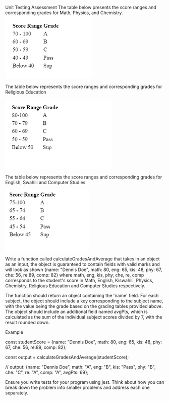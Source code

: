 Unit Testing Assessment
The table below presents the score ranges and corresponding grades for Math, Physics, and Chemistry. 
![Math and Sciences Grading System](./assets/mathSciences.png)

The table below represents the score ranges and corresponding grades for Religious Education  

![Humanities Grading System](./assets/Humanities.png)

The table below represents the score ranges and corresponding grades for English, Swahili and Computer Studies  

![Languages and Technical Grading System](./assets/languagesTechnical.png)

Write a function called calculateGradesAndAverage that takes in an object as an input, the object is guaranteed to contain fields with valid marks and will look as shown {name: "Dennis Doe", math: 80, eng: 65, kis: 48, phy: 67, che: 56, re:89, comp: 82} where math, eng, kis, phy, che, re, comp corresponds to the student's score in Math, English, Kiswahili, Physics, Chemistry, Religious Education and Computer Studies respectively.  

The function should return an object containing the 'name' field. For each subject, the object should include a key corresponding to the subject name, with the value being the grade based on the grading tables provided above. The object should include an additional field named avgPts, which is calculated as the sum of the individual subject scores divided by 7, with the result rounded down.


Example

const studentScore = {name: "Dennis Doe", math: 80, eng: 65, kis: 48, phy: 67, che: 56, re:89, comp: 82};

const output = calculateGradesAndAverage(studentScore);

// output: {name: "Dennis Doe", math: "A", eng: "B", kis: "Pass", phy: "B", che: "C", re: "A", comp: "A", avgPts: 69};


Ensure you write tests for your program using jest. Think about how you can break down the problem into smaller problems and address each one separately.

